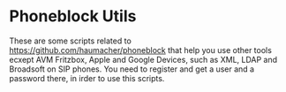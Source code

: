 # Phoneblock Utils

These are some scripts related to https://github.com/haumacher/phoneblock that help you use other tools ecxept AVM Fritzbox, Apple and Google Devices, such as XML, LDAP and Broadsoft on SIP phones. 
You need to register and get a user and a password there, in irder to use this scripts.

